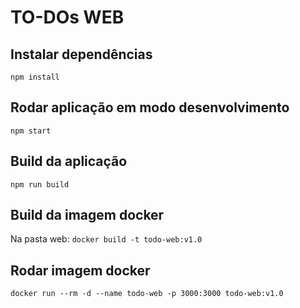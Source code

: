 # TO-DOs WEB

## Instalar dependências
```npm install```

## Rodar aplicação em modo desenvolvimento
```npm start```

## Build da aplicação
```npm run build```

## Build da imagem docker
Na pasta web:
```docker build -t todo-web:v1.0```

## Rodar imagem docker
```docker run --rm -d --name todo-web -p 3000:3000 todo-web:v1.0```